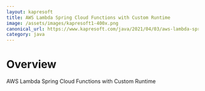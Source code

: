 ```yaml
---
layout: kapresoft
title: AWS Lambda Spring Cloud Functions with Custom Runtime
image: /assets/images/kapresoft1-400x.png
canonical_url: https://www.kapresoft.com/java/2021/04/03/aws-lambda-springcloud-functions-custom-runtime.html
category: java
---
```


# Overview

AWS Lambda Spring Cloud Functions with Custom Runtime

<!--excerpt-->
